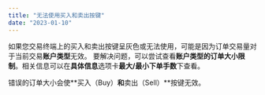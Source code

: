 ```yaml
---
title: "无法使用买入和卖出按键"
date: "2023-01-10"
---
```


如果您交易终端上的买入和卖出按键呈灰色或无法使用，可能是因为订单交易量对于当前交易**账户类型**无效。 要解决问题，可以尝试查看**账户类型的订单大小限制**。相关信息可以在**具体信息**选项卡**最大/最小下单手数**下查看。

错误的订单大小会使**买入（Buy）**和**卖出（Sell）**按键无效。
